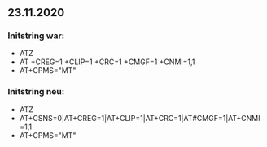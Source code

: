 # 

## 23.11.2020

### Initstring war:
- ATZ
- AT +CREG=1 +CLIP=1 +CRC=1 +CMGF=1 +CNMI=1,1
- AT+CPMS="MT"

### Initstring neu:

- ATZ
- AT+CSNS=0|AT+CREG=1|AT+CLIP=1|AT+CRC=1|AT#CMGF=1|AT+CNMI=1,1
- AT+CPMS="MT"



